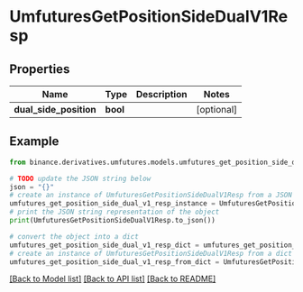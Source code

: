 # UmfuturesGetPositionSideDualV1Resp


## Properties

Name | Type | Description | Notes
------------ | ------------- | ------------- | -------------
**dual_side_position** | **bool** |  | [optional] 

## Example

```python
from binance.derivatives.umfutures.models.umfutures_get_position_side_dual_v1_resp import UmfuturesGetPositionSideDualV1Resp

# TODO update the JSON string below
json = "{}"
# create an instance of UmfuturesGetPositionSideDualV1Resp from a JSON string
umfutures_get_position_side_dual_v1_resp_instance = UmfuturesGetPositionSideDualV1Resp.from_json(json)
# print the JSON string representation of the object
print(UmfuturesGetPositionSideDualV1Resp.to_json())

# convert the object into a dict
umfutures_get_position_side_dual_v1_resp_dict = umfutures_get_position_side_dual_v1_resp_instance.to_dict()
# create an instance of UmfuturesGetPositionSideDualV1Resp from a dict
umfutures_get_position_side_dual_v1_resp_from_dict = UmfuturesGetPositionSideDualV1Resp.from_dict(umfutures_get_position_side_dual_v1_resp_dict)
```
[[Back to Model list]](../README.md#documentation-for-models) [[Back to API list]](../README.md#documentation-for-api-endpoints) [[Back to README]](../README.md)


